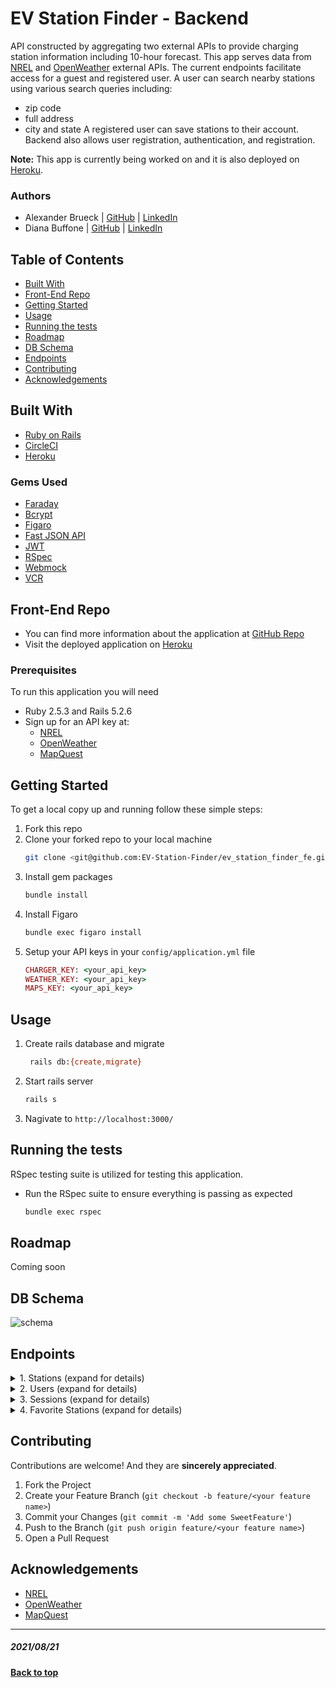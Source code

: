 # EV Station Finder - Backend
API constructed by aggregating two external APIs to provide charging station information including 10-hour forecast.
This app serves data from [NREL](https://developer.nrel.gov/docs/transportation/alt-fuel-stations-v1/) and [OpenWeather](https://openweathermap.org/api) external APIs.
The current endpoints facilitate access for a guest and registered user.
A user can search nearby stations using various search queries including:
  - zip code
  - full address
  - city and state
A registered user can save stations to their account.
Backend also allows user registration, authentication, and registration.

**Note:** This app is currently being worked on and it is also deployed on [Heroku](https://ev-station-finder-backend.herokuapp.com/api/v1/stations?location=los%20angeles,ca).

### Authors
- Alexander Brueck | [GitHub](https://github.com/brueck1988) | [LinkedIn](https://www.linkedin.com/in/brueck1988/)
- Diana Buffone | [GitHub](https://github.com/Diana20920) |
  [LinkedIn](https://www.linkedin.com/in/dianabuffone/)

## Table of Contents
  - [Built With](#built-with)
  - [Front-End Repo](#front-end-repo)
  - [Getting Started](#getting-started)
  - [Usage](#usage)
  - [Running the tests](#running-the-tests)
  - [Roadmap](#roadmap)
  - [DB Schema](#db-schema)
  - [Endpoints](#endpoints)
  - [Contributing](#contributing)
  - [Acknowledgements](#acknowledgements)

## Built With

* [Ruby on Rails](https://rubyonrails.org)
* [CircleCI](https://github.com/circleci/circleci-docs)
* [Heroku](https://www.heroku.com)

### Gems Used
- [Faraday](https://github.com/lostisland/faraday)
- [Bcrypt](https://github.com/bcrypt-ruby/bcrypt-ruby)
- [Figaro](https://github.com/laserlemon/figaro)
- [Fast JSON API](https://github.com/Netflix/fast_jsonapi)
- [JWT](https://github.com/jwt/ruby-jwt)
- [RSpec](https://github.com/rspec/rspec-rails)
- [Webmock](https://github.com/bblimke/webmock)
- [VCR](https://github.com/vcr/vcr)


<!-- ## Service Oriented Architecture Diagram -->
## Front-End Repo

- You can find more information about the application at [GitHub Repo](https://github.com/EV-Station-Finder/ev_station_finder_fe)
- Visit the deployed application on [Heroku](https://ev-station-finder-frontend.herokuapp.com/stations?location=denver,co)

### Prerequisites

To run this application you will need
* Ruby 2.5.3 and Rails 5.2.6
* Sign up for an API key at:
  - [NREL](https://developer.nrel.gov/signup/)  
  - [OpenWeather](https://home.openweathermap.org/users/sign_up)
  - [MapQuest](https://developer.mapquest.com/user/register)

## Getting Started

To get a local copy up and running follow these simple steps:
1. Fork this repo
2. Clone your forked repo to your local machine
   ```sh
   git clone <git@github.com:EV-Station-Finder/ev_station_finder_fe.git>
   ```
3. Install gem packages
   ```sh
   bundle install
   ```
4. Install Figaro
   ```sh
   bundle exec figaro install
   ```
6. Setup your API keys in your `config/application.yml` file
   ```ruby
   CHARGER_KEY: <your_api_key>
   WEATHER_KEY: <your_api_key>
   MAPS_KEY: <your_api_key>
   ```

## Usage
   1. Create rails database and migrate
       ```sh
        rails db:{create,migrate}
       ```
   2. Start rails server
       ```sh
       rails s
       ```
   3. Nagivate to `http://localhost:3000/`

## Running the tests
RSpec testing suite is utilized for testing this application.
- Run the RSpec suite to ensure everything is passing as expected
  ```sh
  bundle exec rspec
  ```

## Roadmap
 Coming soon

 <!-- See the [open issues]() for a list of proposed features (and known issues). -->

## DB Schema
![schema](https://i.ibb.co/9cqWTjQ/Screen-Shot-2021-12-21-at-6-55-55-PM.png)


## Endpoints

<details>
<summary> 1. Stations (expand for details)</summary>

#### a. Search for stations `GET /api/v1/stations`

This will render an index page with the results as a list of stations.

  ```
  request_body = {
                  "location": "Los Angeles, CA"
                 }
  ```
  
  *The `location` parameter can accept the following:*

  - street, city, state, postal code
  - street, city, state
  - street, postal code
  - postal code
  - city, state

  **Example response (returns up to 20 stations)**
  
  ```
  {
    "data": [
      {
        "id": null,
        "type": "station",
        "attributes": {
            "api_id": 57896,
            "name": "Aiso Street Parking Garage",
            "distance": 0.17641,
            "status": "Available",
            "hours": "24 hours daily",
            "ev_network": "eVgo Network",
            "street_address": "101 Judge John Aiso St",
            "city": "Los Angeles",
            "state": "CA",
            "zip_code": "90012"
          }
      },
      {
        "id": null,
        "type": "station",
        "attributes": {
            "api_id": 578908,
            "name": "Nissan of Downtown Los Angeles",
            "distance": 2.07951,
            "status": "Available",
            "hours": "Dealership business hours",
            "ev_network": "Non-Networked",
            "street_address": "635 W Washington Blvd",
            "city": "Los Angeles",
            "state": "CA",
            "zip_code": "90015"
          }
        }
    ]
  }
  ```
    
  #### b. Station View Page `GET /api/v1/stations/:id`

      ```
      request_body = {
                      "api_id": 152283
                     }
      ```

      **Example response**

        ```
          { 
           "data": {
              "id": null,
              "type": "stations", 
              "attributes": {
                             "name": "Some Charger", 
                             "api_id": 152087,
                             "status": "Temporary Closed",
                             "hours": "24hrs",
                             "ev_connector_types": ["CHADEMO", "J1772COMBO"],
                             "ev_network": "Tesla",
                             "street_address": "123 Street Ave",
                             "city": "Denver",
                             "state": "CO",
                             "zip_code": "12345",
                             "accepted_payments": [
                                                    "apple_pay", "credit"
                                                   ],
                             "hourly_weather": [{
                                                  "time": "1300",
                                                  "temperature": "75",
                                                  "conditions": "Sunny",
                                                  "icon": "10d"
                                                }] # ... 10 hour forecasts
            }
           }
          }
        ```
</details>


<details>
<summary> 2. Users (expand for details)</summary>

  ####  a. Create User `POST /api/v1/users`
      ```
      request_body = {
                      "first_name": "Hari",
                      "last_name": "Seldon",
                      "email": "hari.seldon@foundation.com",
                      "street_address": "123 Planet XYZ",
                      "city": "Jupiter",
                      "state": "UN",
                      "zip_code": "12345",
                      "password": "verysecurepassword"
                     }
      ```

      **Example response**
      ```
        { 
         "data": {
            "token": "eyJhbGciOiJIUzI1N/J9.eyJ1c5VyX2lkIjo5N30.Dbrd03NdQJu2Ko_vF8hONHP2Yk-LLJuDc5M2znBa4dI",
            "type": "user", 
         }
        }
      ```

      


  #### b. Get User `GET /api/v1/users`
      - Returns user information with the token instead of the ID, and without the user's password digest

      ```
      request_body = {
                      "token": "eyJhbGciOiJIUzI1NiJ9.eyJ1c2VyX2lkIjoyNDd9.hSjNPgNbJdVtlIwtOkKqz1OKLxdmND1rvVbL5iZ7cxE"
                     }
      ```

      **Example response**
        ```
          { 
           "data": {
              "id": null,
              "type": "user", 
              "attributes": {
                  "first_name": "Hari",
                  "last_name": "Seldon",
                  "email": "hari.seldon@foundation.com",
                  "street_address": "123 Planet XYZ",
                  "city": "Jupiter",
                  "state": "UN",
                  "zip_code": "12345"
                           }
                        }
                      }
        ```

      
      
      
  #### c. Update User 'PATCH /api/v1/users'
  - Updates user and returns updated user information
  - Update all or partial user info (Request body will only contain the attributes that are to be updated)

  ```
  request_body = {
                  "token": "eyJhbGciOiJIUzI1NiJ9.eyJ1c2VyX2lkIjoyNDd9.hSjNPgNbJdVtlIwtOkKqz1OKLxdmND1rvVbL5iZ7cxE",
                  "first_name": "Hari",
                  "last_name": "Seldon",
                  "email": "hari.seldon@example.com",
                  "street_address": "123 Planet ABC",
                  "city": "Jupiter",
                  "state": "UN",
                  "zip_code": "12345"
                 }
  ```

    **Example response**
    ```
      { 
       "data": {
          "id": null,
          "type": "user", 
          "attributes": {
              "first_name": "Hari",
              "last_name": "Seldon",
              "email": "hari.seldon@example.com",
              "street_address": "123 Planet ABC",
              "city": "Jupiter",
              "state": "UN",
              "zip_code": "12345"
                       }
                    }
                  }
    ```
      
      
      
  #### d. Destroy User 'DELETE /api/v1/users'
  - Deletes user and returns 204 HTTP Status


  ```
  request_body = {
                  "token": "eyJhbGciOiJIUzI1NiJ9.eyJ1c2VyX2lkIjoyNDd9.hSjNPgNbJdVtlIwtOkKqz1OKLxdmND1rvVbL5iZ7cxE"
                 }
  ```
</details>



<details>
<summary> 3. Sessions (expand for details)</summary>
  a. `POST /api/v1/sessions`
      ```
      request_body = {
                      "email": "hari.seldon@foundation.com",
                      "password": "verysecurepassword"
                     }
      ```

  **Example response**

  ```
    { 
      "data": {
               "token": "eyJhbGciOiJIUzI1N/J9.eyJ1c5VyX2lkIjo5N30.Dbrd03NdQJu2Ko_vF8hONHP2Yk-LLJuDc5M2znBa4dI",
               "type": "user" 
              }
    }
  ```

      
      
    
  b. `GET /api/v1/authorize`
    ```
    request_body = {
                    "token": "eyJhbGciOiJIUzI1N/J9.eyJ1c5VyX2lkIjo5N30.Dbrd03NdQJu2Ko_vF8hONHP2Yk-LLJuDc5M2znBa4dI"
                   }
    ```

    **Example response**
    ```
      { 
        "data": {
            "token": "eyJhbGciOiJIUzI1N/J9.eyJ1c5VyX2lkIjo5N30.Dbrd03NdQJu2Ko_vF8hONHP2Yk-LLJuDc5M2znBa4dI",
            "type": "user" 
       }
      }
    ```


</details>
</details>
    


<details>
<summary> 4. Favorite Stations (expand for details)</summary>

  a. `GET /api/v1/favorite_stations`

    - Returns user's favorite stations
    ```
    request_body = {
                    "token": "eyJhbGciOiJIUzI1NiJ9.eyJ1c2VyX2lkIjoyNDd9.hSjNPgNbJdVtlIwtOkKqz1OKLxdmND1rvVbL5iZ7cxE"
                   }
    ```

    **Example response**

    ```
    {
      "data": [
        {
          "id": null,
          "type": "station",
          "attributes": {
              "api_id": 57896,
              "name": "Aiso Street Parking Garage",
              "distance": 0.17641,
              "status": "Available",
              "hours": "24 hours daily",
              "ev_network": "eVgo Network",
              "street_address": "101 Judge John Aiso St",
              "city": "Los Angeles",
              "state": "CA",
              "zip_code": "90012"
            }
        },
        {
          "id": null,
          "type": "station",
          "attributes": {
              "api_id": 578908,
              "name": "Nissan of Downtown Los Angeles",
              "distance": 2.07951,
              "status": "Available",
              "hours": "Dealership business hours",
              "ev_network": "Non-Networked",
              "street_address": "635 W Washington Blvd",
              "city": "Los Angeles",
              "state": "CA",
              "zip_code": "90015"
            }
          }
      ]
    }
    ```


    b. `POST /api/v1/favorite_stations`

      - Saves a station for the logged in user's account
      ```
            request_body = {
                            "token": "eyJhbGciOiJIUzI1NiJ9.eyJ1c2VyX2lkIjoyNDd9.hSjNPgNbJdVtlIwtOkKqz1OKLxdmND1rvVbL5iZ7cxE",
                            "api_id": 152283
                           }
      ```

  **Example response**

    ```
    {
      "data": {
          "type": "favorite_station"
        } 
    }
    ```
</details>

## Contributing

   Contributions are welcome! And they are **sincerely appreciated**.

   1. Fork the Project
   2. Create your Feature Branch (`git checkout -b feature/<your feature name>`)
   3. Commit your Changes (`git commit -m 'Add some SweetFeature'`)
   4. Push to the Branch (`git push origin feature/<your feature name>`)
   5. Open a Pull Request

## Acknowledgements
- [NREL](https://developer.nrel.gov/signup/)  
- [OpenWeather](https://home.openweathermap.org/users/sign_up)
- [MapQuest](https://developer.mapquest.com/user/register)

**************************************************************************
##### 2021/08/21
**[Back to top](#table-of-contents)**
